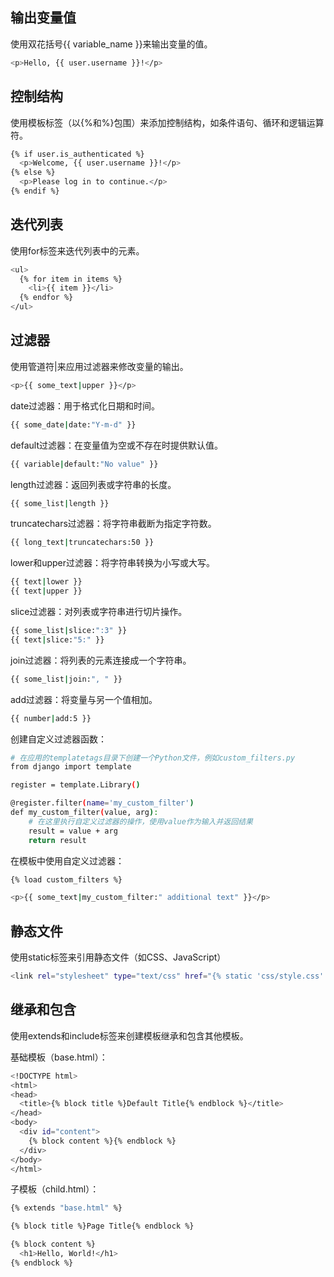 ## 输出变量值  

使用双花括号{{ variable_name }}来输出变量的值。

```bash
<p>Hello, {{ user.username }}!</p>
```

## 控制结构

使用模板标签（以{%和%}包围）来添加控制结构，如条件语句、循环和逻辑运算符。

```bash
{% if user.is_authenticated %}
  <p>Welcome, {{ user.username }}!</p>
{% else %}
  <p>Please log in to continue.</p>
{% endif %}
```

## 迭代列表

使用for标签来迭代列表中的元素。

```bash
<ul>
  {% for item in items %}
    <li>{{ item }}</li>
  {% endfor %}
</ul>
```

## 过滤器

使用管道符|来应用过滤器来修改变量的输出。

```bash
<p>{{ some_text|upper }}</p>
```
date过滤器：用于格式化日期和时间。
```bash
{{ some_date|date:"Y-m-d" }}
```
default过滤器：在变量值为空或不存在时提供默认值。
```bash
{{ variable|default:"No value" }}
```
length过滤器：返回列表或字符串的长度。
```bash
{{ some_list|length }}
```
truncatechars过滤器：将字符串截断为指定字符数。
```bash
{{ long_text|truncatechars:50 }}
```
lower和upper过滤器：将字符串转换为小写或大写。
```bash
{{ text|lower }}
{{ text|upper }}

```
slice过滤器：对列表或字符串进行切片操作。
```bash
{{ some_list|slice:":3" }}
{{ text|slice:"5:" }}
```
join过滤器：将列表的元素连接成一个字符串。
```bash
{{ some_list|join:", " }}
```
add过滤器：将变量与另一个值相加。
```bash
{{ number|add:5 }}
```
创建自定义过滤器函数：

```bash
# 在应用的templatetags目录下创建一个Python文件，例如custom_filters.py
from django import template

register = template.Library()

@register.filter(name='my_custom_filter')
def my_custom_filter(value, arg):
    # 在这里执行自定义过滤器的操作，使用value作为输入并返回结果
    result = value + arg
    return result

```
在模板中使用自定义过滤器：

```bash
{% load custom_filters %}

<p>{{ some_text|my_custom_filter:" additional text" }}</p>
```

## 静态文件

使用static标签来引用静态文件（如CSS、JavaScript）

```bash
<link rel="stylesheet" type="text/css" href="{% static 'css/style.css' %}">
```

## 继承和包含

使用extends和include标签来创建模板继承和包含其他模板。

基础模板（base.html）：

```bash
<!DOCTYPE html>
<html>
<head>
  <title>{% block title %}Default Title{% endblock %}</title>
</head>
<body>
  <div id="content">
    {% block content %}{% endblock %}
  </div>
</body>
</html>
```

子模板（child.html）：

```bash
{% extends "base.html" %}

{% block title %}Page Title{% endblock %}

{% block content %}
  <h1>Hello, World!</h1>
{% endblock %}
```



